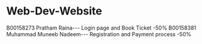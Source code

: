 # Web-Dev-Website
B00158273 Pratham Raina--- Login page and Book Ticket -50% 
B00158381 Muhammad Muneeb Nadeem--- Registration and Payment process -50%
